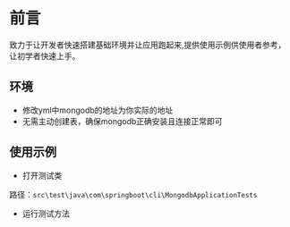 # 前言
致力于让开发者快速搭建基础环境并让应用跑起来,提供使用示例供使用者参考，让初学者快速上手。

## 环境

- 修改yml中mongodb的地址为你实际的地址
- 无需主动创建表，确保mongodb正确安装且连接正常即可

## 使用示例

- 打开测试类

路径：`src\test\java\com\springboot\cli\MongodbApplicationTests`

- 运行测试方法

